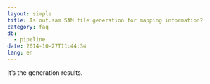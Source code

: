 ```yaml
---
layout: simple
title: Is out.sam SAM file generation for mapping information?
category: faq
db:
  - pipeline
date: 2014-10-27T11:44:34
lang: en
---
```




It’s the generation results.